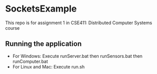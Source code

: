 # SocketsExample
This repo is for assignment 1 in CSE411: Distributed Computer Systems course


## Running the application

- For Windows:
Execute runServer.bat then runSensors.bat then runComputer.bat
- For Linux and Mac:
Execute run.sh
